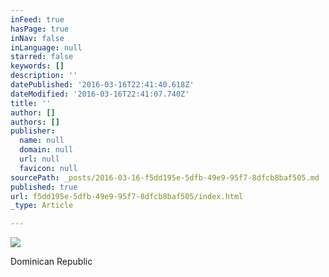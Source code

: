 ```yaml
---
inFeed: true
hasPage: true
inNav: false
inLanguage: null
starred: false
keywords: []
description: ''
datePublished: '2016-03-16T22:41:40.618Z'
dateModified: '2016-03-16T22:41:07.740Z'
title: ''
author: []
authors: []
publisher:
  name: null
  domain: null
  url: null
  favicon: null
sourcePath: _posts/2016-03-16-f5dd195e-5dfb-49e9-95f7-8dfcb8baf505.md
published: true
url: f5dd195e-5dfb-49e9-95f7-8dfcb8baf505/index.html
_type: Article

---
```

![](https://the-grid-user-content.s3-us-west-2.amazonaws.com/20fb6163-2178-44e3-a375-e73e3bce2db2.jpg)

Dominican Republic